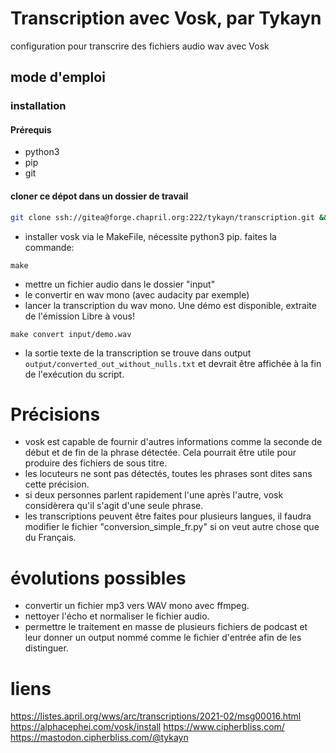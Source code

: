 # Transcription avec Vosk, par Tykayn

configuration pour transcrire des fichiers audio wav avec Vosk

## mode d'emploi

### installation
#### Prérequis
* python3
* pip
* git

#### cloner ce dépot dans un dossier de travail
```bash
git clone ssh://gitea@forge.chapril.org:222/tykayn/transcription.git && cd transcription
```

* installer vosk via le MakeFile, nécessite python3 pip. faites la commande:
```
make
```
* mettre un fichier audio dans le dossier "input"
* le convertir en wav mono (avec audacity par exemple)
* lancer la transcription du wav mono. Une démo est disponible, extraite de l'émission Libre à vous!
```
make convert input/demo.wav
```
* la sortie texte de la transcription se trouve dans output `output/converted_out_without_nulls.txt` et devrait être affichée à la fin de l'exécution du script.
 
# Précisions
* vosk est capable de fournir d'autres informations comme la seconde de début et de fin de la phrase détectée. Cela pourrait être utile pour produire des fichiers de sous titre.
* les locuteurs ne sont pas détectés, toutes les phrases sont dites sans cette précision.
* si deux personnes parlent rapidement l'une après l'autre, vosk considèrera qu'il s'agit d'une seule phrase.
* les transcriptions peuvent être faites pour plusieurs langues, il faudra modifier le fichier "conversion_simple_fr.py" si on veut autre chose que du Français.

# évolutions possibles
- convertir un fichier mp3 vers WAV mono avec ffmpeg.
- nettoyer l'écho et normaliser le fichier audio.
- permettre le traitement en masse de plusieurs fichiers de podcast et leur donner un output nommé comme le fichier d'entrée afin de les distinguer.

# liens
https://listes.april.org/wws/arc/transcriptions/2021-02/msg00016.html
https://alphacephei.com/vosk/install
https://www.cipherbliss.com/
https://mastodon.cipherbliss.com/@tykayn
